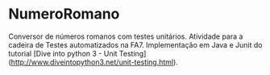 # NumeroRomano
Conversor de números romanos com testes unitários. Atividade para a cadeira de Testes automatizados na FA7.
Implementação em Java e Junit do tutorial [Dive into python 3 - Unit Testing] (http://www.diveintopython3.net/unit-testing.html).
